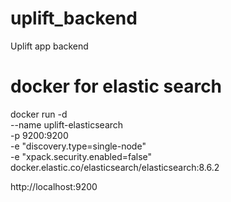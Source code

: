 # uplift_backend
 Uplift app backend


 # docker for elastic search
 docker run -d \
  --name uplift-elasticsearch \
  -p 9200:9200 \
  -e "discovery.type=single-node" \
  -e "xpack.security.enabled=false" \
  docker.elastic.co/elasticsearch/elasticsearch:8.6.2

  http://localhost:9200
  

